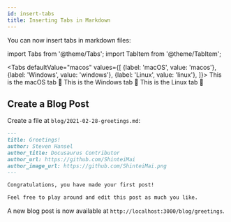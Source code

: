 ```yaml
---
id: insert-tabs
title: Inserting Tabs in Markdown
---
```


You can now insert tabs in markdown files:

import Tabs from '@theme/Tabs';
import TabItem from '@theme/TabItem';

<Tabs
  defaultValue="macos"
  values={[
    {label: 'macOS', value: 'macos'},
    {label: 'Windows', value: 'windows'},
    {label: 'Linux', value: 'linux'},
  ]}>
  <TabItem value="macos">This is the macOS tab 🍎</TabItem>
  <TabItem value="windows">This is the Windows tab 🍊</TabItem>
  <TabItem value="linux">This is the Linux tab 🍌</TabItem>
</Tabs>

## Create a Blog Post

Create a file at `blog/2021-02-28-greetings.md`:

```md title="blog/2021-02-28-greetings.md"
---
title: Greetings!
author: Steven Hansel
author_title: Docusaurus Contributor
author_url: https://github.com/ShinteiMai
author_image_url: https://github.com/ShinteiMai.png
---

Congratulations, you have made your first post!

Feel free to play around and edit this post as much you like.
```

A new blog post is now available at `http://localhost:3000/blog/greetings`.
